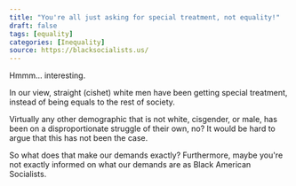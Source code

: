 ```yaml
---
title: "You're all just asking for special treatment, not equality!"
draft: false
tags: [equality]
categories: [Inequality]
source: https://blacksocialists.us/
---
```


Hmmm... interesting.  
  
In our view, straight (cishet) white men have been getting special treatment, instead of being equals to the rest of society.  
  
Virtually any other demographic that is not white, cisgender, or male, has been on a disproportionate struggle of their own, no? It would be hard to argue that this has not been the case.  
  
So what does that make our demands exactly? Furthermore, maybe you're not exactly informed on what our demands are as Black American Socialists.

